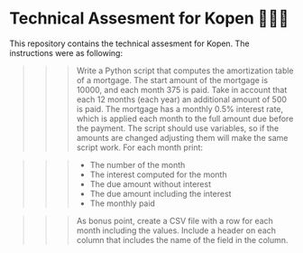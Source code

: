 # Technical Assesment for Kopen 👩🏻‍💻

This repository contains the technical assesment for Kopen. The instructions were as following: 

>>>Write a Python script that computes the amortization table of a mortgage.
>>>The start amount of the mortgage is 10000, and each month 375 is paid. Take in account that each 12 months (each year) an additional amount of 500 is paid. The mortgage has a monthly 0.5% interest rate, which is applied each month to the full amount due before the payment.
>>>The script should use variables, so if the amounts are changed adjusting them will make the same script work.
>>> For each month print:

>>>- The number of the month
>>>- The interest computed for the month
>>>- The due amount without interest
>>>- The due amount including the interest
>>>- The monthly paid

>>>As bonus point, create a CSV file with a row for each month including the values. Include a header on each column that includes the name of the field in the column.
